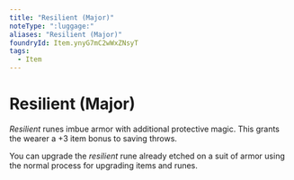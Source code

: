 ```yaml
---
title: "Resilient (Major)"
noteType: ":luggage:"
aliases: "Resilient (Major)"
foundryId: Item.ynyG7mC2wWxZNsyT
tags:
  - Item
---
```


# Resilient (Major)

_Resilient_ runes imbue armor with additional protective magic. This grants the wearer a +3 item bonus to saving throws.

You can upgrade the _resilient_ rune already etched on a suit of armor using the normal process for upgrading items and runes.
